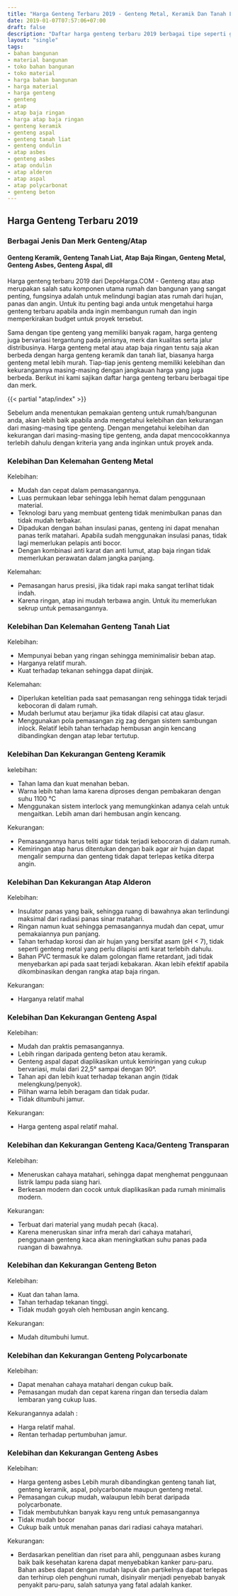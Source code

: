 ```yaml
---
title: "Harga Genteng Terbaru 2019 - Genteng Metal, Keramik Dan Tanah Liat"
date: 2019-01-07T07:57:06+07:00
draft: false
description: "Daftar harga genteng terbaru 2019 berbagai tipe seperti genteng metal (atap baja ringan), genteng keramik atau genteng tanah liat, genteng ondulin, asbes dan lain-lain."
layout: "single"
tags:
- bahan bangunan
- material bangunan
- toko bahan bangunan
- toko material
- harga bahan bangunan
- harga material
- harga genteng
- genteng
- atap
- atap baja ringan
- harga atap baja ringan
- genteng keramik
- genteng aspal
- genteng tanah liat
- genteng ondulin
- atap asbes
- genteng asbes
- atap ondulin
- atap alderon
- atap aspal
- atap polycarbonat
- genteng beton
---
```

## Harga Genteng Terbaru 2019
### Berbagai Jenis Dan Merk Genteng/Atap 
#### Genteng Keramik, Genteng Tanah Liat, Atap Baja Ringan, Genteng Metal, Genteng Asbes, Genteng Aspal, dll

Harga genteng terbaru 2019 dari DepoHarga.COM - Genteng atau atap merupakan salah satu komponen utama rumah dan bangunan yang sangat penting, fungsinya adalah untuk melindungi bagian atas rumah dari hujan, panas dan angin. Untuk itu penting bagi anda untuk mengetahui harga genteng terbaru apabila anda ingin membangun rumah dan ingin memperkirakan budget untuk proyek tersebut.

Sama dengan tipe genteng yang memiliki banyak ragam, harga genteng juga bervariasi tergantung pada jenisnya, merk dan kualitas serta jalur distribusinya. Harga genteng metal atau atap baja ringan tentu saja akan berbeda dengan harga genteng keramik dan tanah liat, biasanya harga genteng metal lebih murah. Tiap-tiap jenis genteng memiliki kelebihan dan kekurangannya masing-masing dengan jangkauan harga yang juga berbeda. Berikut ini kami sajikan daftar harga genteng terbaru berbagai tipe dan merk.

{{< partial "atap/index" >}}

Sebelum anda menentukan pemakaian genteng untuk rumah/bangunan anda, akan lebih baik apabila anda mengetahui kelebihan dan kekurangan dari masing-masing tipe genteng. Dengan mengetahui kelebihan dan kekurangan dari masing-masing tipe genteng, anda dapat mencocokkannya terlebih dahulu dengan kriteria yang anda inginkan untuk proyek anda.

### Kelebihan Dan Kelemahan Genteng Metal

Kelebihan:

- Mudah dan cepat dalam pemasangannya.
- Luas permukaan lebar sehingga lebih hemat dalam penggunaan material.
- Teknologi baru yang membuat genteng tidak menimbulkan panas dan tidak mudah terbakar.
- Dipadukan dengan bahan insulasi panas, genteng ini dapat menahan panas terik matahari. Apabila sudah menggunakan insulasi panas, tidak lagi memerlukan pelapis anti bocor.
- Dengan kombinasi anti karat dan anti lumut, atap baja ringan tidak memerlukan perawatan dalam jangka panjang.

Kelemahan:

- Pemasangan harus presisi, jika tidak rapi maka sangat terlihat tidak indah.
- Karena ringan, atap ini mudah terbawa angin. Untuk itu memerlukan sekrup untuk pemasangannya.

### Kelebihan Dan Kelemahan Genteng Tanah Liat

Kelebihan:

- Mempunyai beban yang ringan sehingga meminimalisir beban atap.
- Harganya relatif murah.
- Kuat terhadap tekanan sehingga dapat diinjak.

Kelemahan:

- Diperlukan ketelitian pada saat pemasangan reng sehingga tidak terjadi kebocoran di dalam rumah.
- Mudah berlumut atau berjamur jika tidak dilapisi cat atau glasur.
- Menggunakan pola pemasangan zig zag dengan sistem sambungan inlock. Relatif lebih tahan terhadap hembusan angin kencang dibandingkan dengan atap lebar tertutup.

### Kelebihan Dan Kekurangan Genteng Keramik

kelebihan:

- Tahan lama dan kuat menahan beban.
- Warna lebih tahan lama karena diproses dengan pembakaran dengan suhu 1100 °C
- Menggunakan sistem interlock yang memungkinkan adanya celah untuk mengaitkan. Lebih aman dari hembusan angin kencang.

Kekurangan:

- Pemasangannya harus teliti agar tidak terjadi kebocoran di dalam rumah.
- Kemiringan atap harus ditentukan dengan baik agar air hujan dapat mengalir sempurna dan genteng tidak dapat terlepas ketika diterpa angin.

### Kelebihan Dan Kekurangan Atap Alderon

Kelebihan:
- Insulator panas yang baik, sehingga ruang di bawahnya akan terlindungi maksimal dari radiasi panas sinar matahari.
- Ringan namun kuat sehingga pemasangannya mudah dan cepat, umur pemakaiannya pun panjang.
- Tahan terhadap korosi dan air hujan yang bersifat asam (pH < 7), tidak seperti genteng metal yang perlu dilapisi anti karat terlebih dahulu.
- Bahan PVC termasuk ke dalam golongan flame retardant, jadi tidak menyebarkan api pada saat terjadi kebakaran. Akan lebih efektif apabila dikombinasikan dengan rangka atap baja ringan.

Kekurangan:
- Harganya relatif mahal

### Kelebihan Dan Kekurangan Genteng Aspal

Kelebihan:

- Mudah dan praktis pemasangannya.
- Lebih ringan daripada genteng beton atau keramik.
- Genteng aspal dapat diaplikasikan untuk kemiringan yang cukup bervariasi, mulai dari 22,5° sampai dengan 90°.
- Tahan api dan lebih kuat terhadap tekanan angin (tidak melengkung/penyok).
- Pilihan warna lebih beragam dan tidak pudar.
- Tidak ditumbuhi jamur.
  
Kekurangan:

- Harga genteng aspal relatif mahal.

### Kelebihan dan Kekurangan Genteng Kaca/Genteng Transparan

Kelebihan:

- Meneruskan cahaya matahari, sehingga dapat menghemat penggunaan listrik lampu pada siang hari.
- Berkesan modern dan cocok untuk diaplikasikan pada rumah minimalis modern.

Kekurangan:

- Terbuat dari material yang mudah pecah (kaca).
- Karena meneruskan sinar infra merah dari cahaya matahari, penggunaan genteng kaca akan meningkatkan suhu panas pada ruangan di bawahnya.


### Kelebihan dan Kekurangan Genteng Beton

Kelebihan:

- Kuat dan tahan lama.
- Tahan terhadap tekanan tinggi. 
- Tidak mudah goyah oleh hembusan angin kencang.

Kekurangan:

- Mudah ditumbuhi lumut.

### Kelebihan dan Kekurangan Genteng Polycarbonate

Kelebihan:

- Dapat menahan cahaya matahari dengan cukup baik.
- Pemasangan mudah dan cepat karena ringan dan tersedia dalam lembaran yang cukup luas.
    

Kekurangannya adalah :

- Harga relatif mahal.
- Rentan terhadap pertumbuhan jamur.

### Kelebihan dan Kekurangan Genteng Asbes

Kelebihan:

- Harga genteng asbes Lebih murah dibandingkan genteng tanah liat, genteng keramik, aspal, polycarbonate maupun genteng metal.
- Pemasangan cukup mudah, walaupun lebih berat daripada polycarbonate.
- Tidak membutuhkan banyak kayu reng untuk pemasangannya
- Tidak mudah bocor 
- Cukup baik untuk menahan panas dari radiasi cahaya matahari.

Kekurangan:

- Berdasarkan penelitian dan riset para ahli, penggunaan asbes kurang baik baik kesehatan karena dapat menyebabkan kanker paru-paru. Bahan asbes dapat dengan mudah lapuk dan partikelnya dapat terlepas dan terhirup oleh penghuni rumah, disinyalir menjadi penyebab banyak penyakit paru-paru, salah satunya yang fatal adalah kanker.
